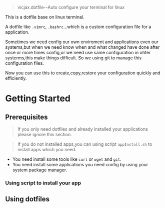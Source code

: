 
> vicjax.dotfile--Auto configure your terminal for linux 

This is a dotfile base on linux terminal.

A dotfile like `.vimrc`, `.bashrc`...which is a custom configuration file for a application.

Sometimes we need config our own enviroment and applications even our systems,but when we need know when and what changed have done after once or more times config,or we need use same configuration in ohter systerms,this make things difficult. So we using git to manage this configuration files.

Now you can use this to create,copy,restore your configuration quickly and efficiently.

# Getting Started

## Prerequisites

> If you only need dotfiles and already installed your applications please ignore this section.

> If you do not installed apps,you can using script `appInstall.sh` to install apps which you need.
- You need install some tools like `curl` or `wget` and `git`.
- You need install some applications you need config by using your system package manager.

### Using script to install your app

 
## Using dotfiles

